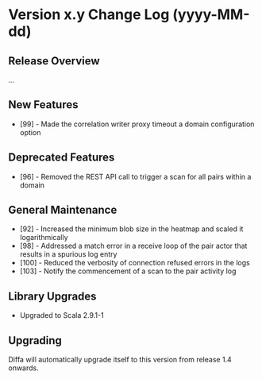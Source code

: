 # Version x.y Change Log (yyyy-MM-dd)

## Release Overview

...

## New Features

* [99]  - Made the correlation writer proxy timeout a domain configuration option

## Deprecated Features

* [96]  - Removed the REST API call to trigger a scan for all pairs within a domain

## General Maintenance

* [92]  - Increased the minimum blob size in the heatmap and scaled it logarithmically
* [98]  - Addressed a match error in a receive loop of the pair actor that results in a spurious log entry
* [100] - Reduced the verbosity of connection refused errors in the logs
* [103] - Notify the commencement of a scan to the pair activity log

## Library Upgrades

* Upgraded to Scala 2.9.1-1

## Upgrading

Diffa will automatically upgrade itself to this version from release 1.4 onwards.